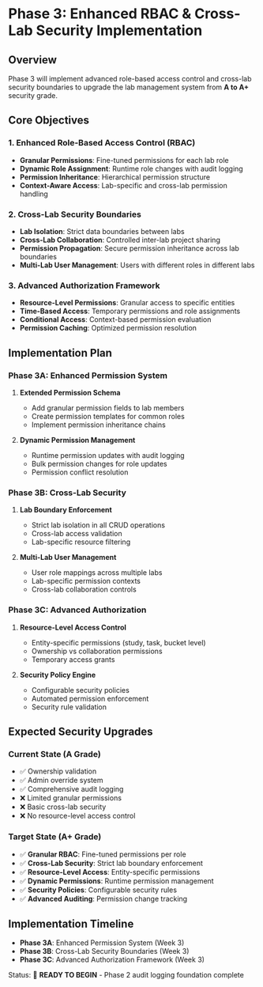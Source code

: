 # Phase 3: Enhanced RBAC & Cross-Lab Security Implementation

## Overview
Phase 3 will implement advanced role-based access control and cross-lab security boundaries to upgrade the lab management system from **A to A+** security grade.

## Core Objectives

### 1. Enhanced Role-Based Access Control (RBAC)
- **Granular Permissions**: Fine-tuned permissions for each lab role
- **Dynamic Role Assignment**: Runtime role changes with audit logging
- **Permission Inheritance**: Hierarchical permission structure
- **Context-Aware Access**: Lab-specific and cross-lab permission handling

### 2. Cross-Lab Security Boundaries
- **Lab Isolation**: Strict data boundaries between labs
- **Cross-Lab Collaboration**: Controlled inter-lab project sharing
- **Permission Propagation**: Secure permission inheritance across lab boundaries
- **Multi-Lab User Management**: Users with different roles in different labs

### 3. Advanced Authorization Framework
- **Resource-Level Permissions**: Granular access to specific entities
- **Time-Based Access**: Temporary permissions and role assignments
- **Conditional Access**: Context-based permission evaluation
- **Permission Caching**: Optimized permission resolution

## Implementation Plan

### Phase 3A: Enhanced Permission System
1. **Extended Permission Schema**
   - Add granular permission fields to lab members
   - Create permission templates for common roles
   - Implement permission inheritance chains

2. **Dynamic Permission Management**
   - Runtime permission updates with audit logging
   - Bulk permission changes for role updates
   - Permission conflict resolution

### Phase 3B: Cross-Lab Security
1. **Lab Boundary Enforcement**
   - Strict lab isolation in all CRUD operations
   - Cross-lab access validation
   - Lab-specific resource filtering

2. **Multi-Lab User Management**
   - User role mappings across multiple labs
   - Lab-specific permission contexts
   - Cross-lab collaboration controls

### Phase 3C: Advanced Authorization
1. **Resource-Level Access Control**
   - Entity-specific permissions (study, task, bucket level)
   - Ownership vs collaboration permissions
   - Temporary access grants

2. **Security Policy Engine**
   - Configurable security policies
   - Automated permission enforcement
   - Security rule validation

## Expected Security Upgrades

### Current State (A Grade)
- ✅ Ownership validation
- ✅ Admin override system
- ✅ Comprehensive audit logging
- ❌ Limited granular permissions
- ❌ Basic cross-lab security
- ❌ No resource-level access control

### Target State (A+ Grade)
- ✅ **Granular RBAC**: Fine-tuned permissions per role
- ✅ **Cross-Lab Security**: Strict lab boundary enforcement
- ✅ **Resource-Level Access**: Entity-specific permissions
- ✅ **Dynamic Permissions**: Runtime permission management
- ✅ **Security Policies**: Configurable security rules
- ✅ **Advanced Auditing**: Permission change tracking

## Implementation Timeline
- **Phase 3A**: Enhanced Permission System (Week 3)
- **Phase 3B**: Cross-Lab Security Boundaries (Week 3)
- **Phase 3C**: Advanced Authorization Framework (Week 3)

Status: 🚀 **READY TO BEGIN** - Phase 2 audit logging foundation complete